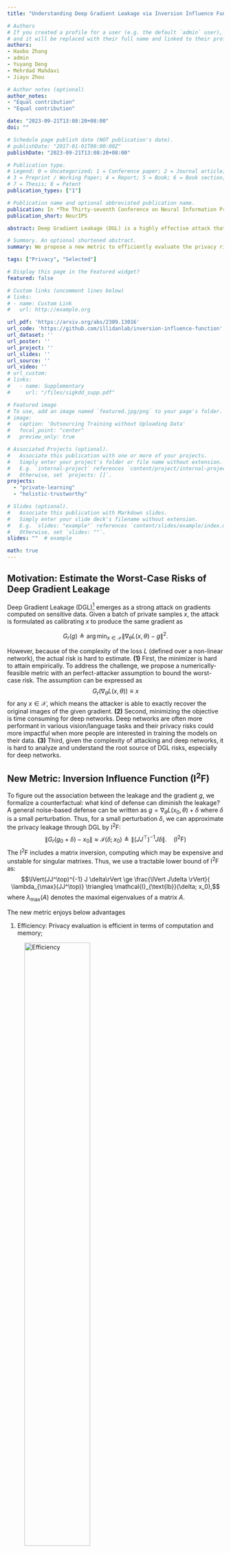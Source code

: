 ```yaml
---
title: "Understanding Deep Gradient Leakage via Inversion Influence Functions"

# Authors
# If you created a profile for a user (e.g. the default `admin` user), write the username (folder name) here 
# and it will be replaced with their full name and linked to their profile.
authors:
- Haobo Zhang
- admin
- Yuyang Deng
- Mehrdad Mahdavi
- Jiayu Zhou

# Author notes (optional)
author_notes:
- "Equal contribution"
- "Equal contribution"

date: "2023-09-21T13:08:20+08:00"
doi: ""

# Schedule page publish date (NOT publication's date).
# publishDate: "2017-01-01T00:00:00Z"
publishDate: "2023-09-21T13:08:20+08:00"

# Publication type.
# Legend: 0 = Uncategorized; 1 = Conference paper; 2 = Journal article;
# 3 = Preprint / Working Paper; 4 = Report; 5 = Book; 6 = Book section;
# 7 = Thesis; 8 = Patent
publication_types: ["1"]

# Publication name and optional abbreviated publication name.
publication: In *The Thirty-seventh Conference on Neural Information Processing Systems*
publication_short: NeurIPS

abstract: Deep Gradient Leakage (DGL) is a highly effective attack that recovers private training images from gradient vectors. This attack casts significant privacy challenges on distributed learning from clients with sensitive data, where clients are required to share gradients. Defending against such attacks requires but lacks an understanding of when and how privacy leakage happens, mostly because of the black-box nature of deep networks. In this paper, we propose a novel Inversion Influence Function (I$^2$F) that establishes a closed-form connection between the recovered images and the private gradients by implicitly solving the DGL problem. Compared to directly solving DGL, I$^2$F is scalable for analyzing deep networks, requiring only oracle access to gradients and Jacobian-vector products. We empirically demonstrate that I$^2$F effectively approximated the DGL generally on different model architectures, datasets, attack implementations, and noise-based defenses. With this novel tool, we provide insights into effective gradient perturbation directions, the unfairness of privacy protection, and privacy-preferred model initialization.

# Summary. An optional shortened abstract.
summary: We propose a new metric to efficiently evaluate the privacy risks from gradient inversion and provides new insights.

tags: ["Privacy", "Selected"]

# Display this page in the Featured widget?
featured: false

# Custom links (uncomment lines below)
# links:
# - name: Custom Link
#   url: http://example.org

url_pdf: 'https://arxiv.org/abs/2309.13016'
url_code: 'https://github.com/illidanlab/inversion-influence-function'
url_dataset: ''
url_poster: ''
url_project: ''
url_slides: ''
url_source: ''
url_video: ''
# url_custom:
# links:
#   - name: Supplementary
#     url: "/files/sigkdd_supp.pdf"

# Featured image
# To use, add an image named `featured.jpg/png` to your page's folder. 
# image:
#   caption: 'Outsourcing Training without Uploading Data'
#   focal_point: "center"
#   preview_only: true

# Associated Projects (optional).
#   Associate this publication with one or more of your projects.
#   Simply enter your project's folder or file name without extension.
#   E.g. `internal-project` references `content/project/internal-project/index.md`.
#   Otherwise, set `projects: []`.
projects:
  - "private-learning"
  - "holistic-trustworthy"

# Slides (optional).
#   Associate this publication with Markdown slides.
#   Simply enter your slide deck's filename without extension.
#   E.g. `slides: "example"` references `content/slides/example/index.md`.
#   Otherwise, set `slides: ""`.
slides: ""  # example

math: true
---
```



## Motivation: Estimate the Worst-Case Risks of Deep Gradient Leakage

<!-- Though Deep Gradient Leakage (DGL) empirically shows a risk, it is hard to assess the risk without fully optimizing an attack. -->
Deep Gradient Leakage (DGL)[^1] emerges as a strong attack on gradients computed on sensitive data.
Given a batch of private samples $x$, the attack is formulated as calibrating $x$ to produce the same gradient as

$$G_r(g) \triangleq \arg \min _{x\in \mathcal{X}} \lVert \nabla _{\theta} L(x, \theta) - g \rVert^2.$$

However, because of the complexity of the loss $L$ (defined over a non-linear network), the actual risk is hard to estimate.
**(1)** First, the minimizer is hard to attain empirically.
To address the challenge, we propose a numerically-feasible metric with an perfect-attacker assumption to bound the worst-case risk.
The assumption can be expressed as
$$G_r(\nabla_\theta L(x, \theta)) \equiv x$$
for any $x\in \mathcal{X}$, which means the attacker is able to exactly recover the original images of the given gradient. 
**(2)** Second, minimizing the objective is time consuming for deep networks. Deep networks are often more performant in various vision/language tasks and their privacy risks could more impactful when more people are interested in training the models on their data.
**(3)** Third, given the complexity of attacking and deep networks, it is hard to analyze and understand the root source of DGL risks, especially for deep networks.

## New Metric: Inversion Influence Function (I$^2$F)

To figure out the association between the leakage and the gradient $g$, we formalize a counterfactual: what kind of defense can diminish the leakage?
A general noise-based defense can be written as $g = \nabla_\theta L(x_0, \theta) + \delta$ where $\delta$ is a small perturbation.
Thus, for a small perturbation $\delta$, we can approximate the privacy leakage through DGL by I$^2$F:
$$\lVert G_r(g_0+\delta) - x_0\rVert \approx \mathcal{I}(\delta; x_0) \triangleq \lVert (JJ^\top)^{-1} J \delta \rVert.\ \ \ \ \text{(I}^2\text{F)}$$
The I$^2$F includes a matrix inversion, computing which may be expensive and unstable for singular matrixes. Thus, we use a tractable lower bound of I$^2$F as:
$$\lVert(JJ^\top)^{-1} J \delta\rVert \ge \frac{\lVert J\delta \rVert}{ \lambda_{\max}(JJ^\top)} \triangleq \mathcal{I}_{\text{lb}}(\delta; x_0),$$
where $\lambda_{\max}(A)$ denotes the maximal eigenvalues of a matrix $A$. 

The new metric enjoys below advantages
1. Efficiency: Privacy evaluation is efficient in terms of computation and memory; 
<figure>
<img src="efficiency.png" width=60% title="Efficiency">
<figcaption>Fig: Comparison of the efficiency of computing $\mathcal{I}_{lb}$ (our method) by power iteration and inversion attack by minimizing inversion loss ($L_I$). Blue bars indicate the time of computing $\mathcal{I}_{lb}$ while orange bars indicate minimizing inversion loss by DGL and GS. The time ratio of computing $\mathcal{I}_{lb}$ versus minimizing inversion loss is present above the orange bars. The x-axis are model-dataset pairs sorted by the model scales. We show that for large models and datasets, where minimizing inversion loss needs a huge computation overhead, $\mathcal{I}_{lb}$ can provide an efficient estimation of the privacy risk.</figcaption>
</figure>

2. Proximity: The alternative provide a good approximation or a lower bound of the risk, at least in the high-risk region; 
3. Generality: The evaluation is general for different models, datasets, and attacks.
<figure>
<img src="generality.png" width=80% title="Generality">
<figcaption>Fig: I$^2$F lower bounds RMSE under different settings: datasets, attacks, and models. The grey line indicates the equal values, and darker dots imply smaller Gaussian perturbation $\delta$.</figcaption>
</figure>




## When Does Privacy Leakage Happen?


### Perturbation Directions Are Not Equivalent

I$^2$F implies that the perturbation is not equal in different directions.
Decomposing $J=U\Sigma V^\top$ using Singular Value Decomposition (SVD), we obtain $\mathcal{I}(\delta; x_0) = \lVert U\Sigma^{-1} V^\top \delta \rVert$.
Thus, $\delta$ tends to yield a larger I$^2$F value if it aligns with the directions of small eigenvalues of $JJ^\top$.

<figure>
<img src="not_eq_perturbations.png" width=100% title="aa">
<figcaption>Fig 1: Same perturbation sizes but different protection effects by different directions (along eigenvectors). In (a) and (b), MSEs of DGL attacks are reversely proportional to eigenvalues on the LeNet model. Blue curves are scaled $1/\lambda$. Darker dots indicate smaller MSE (higher risks). Recovered MNIST images associated with different eigenvectors are present on the right.</figcaption>
</figure>

**Comparing eigenvectors in defending DGL.**
We consider a special case of perturbation by letting $\delta$ be an eigenvector of $JJ^\top$.
Then the I$^2$F will be $1/\lambda$ where $\lambda$ is the corresponding eigenvalue.
We conjecture $1/\lambda$ could predict the MSE of DGL attacks.
To verify the conjecture, we choose 4 eigenvectors with distinct eigenvalues per sample.
The results for the LeNet model are present in Fig. 1.
We see that the MSE decreases by $\lambda$.
For the MNIST dataset, the MSE-$\lambda$ relation is very close to the predicted $1/\lambda$.
Though the curve is biased from the ground truth for CIFAR10, we still can use $1/\lambda$ to lower bound the recovery error.
The bias in CIFAR10 is probably due to the hardness of recovering the more complicated patterns than the digit images.
The recovered images in Fig. 1 suggest that even with the same perturbation scale, there exist many bad directions for defense.
In the worst case, the image can be fully covered.
The observation is an alerting message to the community: *protection using random noise may leak private information*.

### Privacy Protection Could Be Unfair


Though the average of MSE implies a reasonable privacy degree as reported in previous
literature, the large variance delivers the opposite message that some samples or classes are not
that safe. In the sense of samples, many samples are more vulnerable than the average case. For
the classes, some classes are obviously more secure than others. Thus, when the traditional metric
focusing on average is used, it may deliver a fake sense of protection unfairly for specific classes or
samples.


<figure>
<img src="unfair.png" width=100% title="unfair">
<figcaption>Fig 2: The sample-wise and class-wise statistics of the DGL MSE on the MNIST dataset, when gradients are perturbed with Gaussian noise of variance $10^{-3}$. The purple lines indicate the average values. Large variances are observed among samples and classes. The recovered and original images for the well- and poorly-protected classes are depicted on the right side.</figcaption>
</figure>



###  Model Initialization Matters

We observe a significant gap between initialization mechanisms. Using uniform
initialization cast serious risks of leaking privacy under the same Gaussian defense. Though not
as significant as uniform initialization, the normal initialization is riskier than rest two techniques.
`kaiming` and `xavier` methods can favor convergence in deep learning and here we show that they
are also preferred for privacy. A potential reason is that the two methods can better normalize the
activations to promote the Jacobian singularity.


<figure>
<img src="init.png" width=60% title="init">
<figcaption>Fig 3: Different initialization strategies could result in distinct MSEs.</figcaption>
</figure>

## Conclusion

In this paper, we introduce a novel way to use the influence functions for analyzing Deep Gradient Leakage (DGL). We propose a new and efficient approximation of DGL called the Inversion Influence Function (I$^2$F). By utilizing this tool, we gain valuable insights into the occurrence and mechanisms of DGL, which can greatly help the future development of effective defense methods.

**Limitations.**
Our work may be limited by some assumptions and approximations.
First, we worked on the worst-case scenario where a strong attack conducts perfect inversion attacks. 
In practice, such an assumption can be strong, especially for highly complicated deep networks. 
However, we note that recent years witnessed many techniques that significantly improved attacking capability[^1] [^2] [^3] [^4], and our work is valuable to bound the risks when the attacks get even stronger over time.
Second, similar to the traditional influence function, I$^2$F can be less accurate and suffers from large variance in extremely non-convex loss functions.
Advanced linearization techniques [^5] can be helpful in improving the accuracy of influence.
Then extending our analysis to bigger foundation models may bring intriguing insights into the scaling law of privacy.

**Future Directions.**
As the first attempt at influence function in DGL, our method can serve multiple purposes to benefit future research.
For example, our metric can be used to efficiently examine the privacy breach before sending gradients to third parties.
Since I$^2$F provides an efficient evaluation of the MSE, it may be directly optimized in conjunction with the loss of main tasks.
Such joint optimization could bring in the explicit trade-off between utility and privacy in time.
In comparison, traditional arts like differential privacy are complicated by tuning the privacy parameter for the trade-off.
Furthermore, we envision that many techniques can be adopted to further enhance the analysis.

**Broader Impacts.**
Data privacy has been a long-term challenge in machine learning.
Our work provides a fundamental tool to diagnose privacy breaches in the gradients of deep networks.
Understanding when and how privacy leakage happens can essentially help the development of defenses.
For example, it can be used for designing stronger attacks, which leads to improved defense mechanisms and ultimately benefit the privacy and security of machine learning.


[^1]: Zhu, L., Liu, Z., & Han, S. (2019). Deep leakage from gradients. _NeurIPS_.
[^2]: Geiping, J., Bauermeister, H., Dröge, H., & Moeller, M. (2020). Inverting gradients-how easy is it to break privacy in federated learning?. _NeurIPS_.
[^3]: Jeon, J., Lee, K., Oh, S., & Ok, J. (2021). Gradient inversion with generative image prior. _NeurIPS_.
[^4]: Zhao, B., Mopuri, K. R., & Bilen, H. (2020). idlg: Improved deep leakage from gradients. _ArXiv_.
[^5]: Bae, J., Ng, N., Lo, A., Ghassemi, M., & Grosse, R. B. (2022). If Influence Functions are the Answer, Then What is the Question?. _NeurIPS_.

